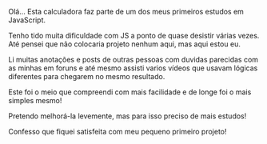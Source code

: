Olá... Esta calculadora faz parte de um dos meus primeiros estudos em JavaScript.

Tenho tido muita dificuldade com JS a ponto de quase desistir várias vezes. Até pensei que não colocaria projeto nenhum aqui, mas aqui estou eu.

Li muitas anotações e posts de outras pessoas com duvidas parecidas com as minhas em foruns e até mesmo assisti varios vídeos que usavam lógicas diferentes para chegarem no mesmo resultado.

Este foi o meio que compreendi com mais facilidade e de longe foi o mais simples mesmo!

Pretendo melhorá-la levemente, mas para isso preciso de mais estudos!

Confesso que fiquei satisfeita com meu pequeno primeiro projeto!
